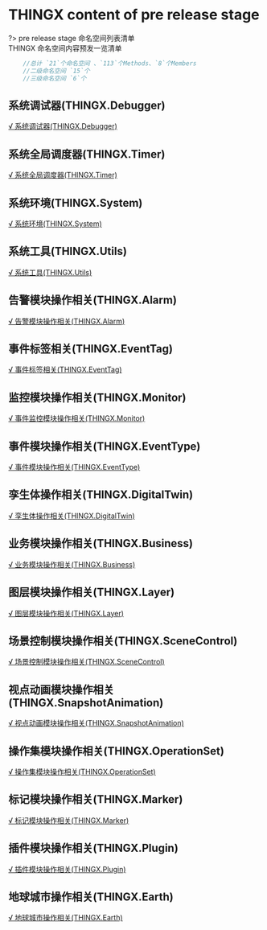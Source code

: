 
# THINGX content of pre release stage

?> pre release stage 命名空间列表清单   
THINGX 命名空间内容预发一览清单

```javascript
    //总计 `21`个命名空间 、`113`个Methods、`8`个Members
    //二级命名空间 `15`个
    //三级命名空间 `6`个

```

## 系统调试器(THINGX.Debugger)
[√ 系统调试器(THINGX.Debugger)](01系统调试器(THINGX.Debugger).md)

## 系统全局调度器(THINGX.Timer)
[√ 系统全局调度器(THINGX.Timer)](02系统全局调度器(THINGX.Timer).md)

## 系统环境(THINGX.System)
[√ 系统环境(THINGX.System)](03系统环境(THINGX.System).md)

## 系统工具(THINGX.Utils)
[√ 系统工具(THINGX.Utils)](04系统工具(THINGX.Utils).md)


## 告警模块操作相关(THINGX.Alarm)
[√ 告警模块操作相关(THINGX.Alarm)](07告警模块操作相关(THINGX.Alarm).md)

## 事件标签相关(THINGX.EventTag)
[√ 事件标签相关(THINGX.EventTag)](08事件标签相关(THINGX.EventTag).md)

## 监控模块操作相关(THINGX.Monitor)
[√ 事件监控模块操作相关(THINGX.Monitor)](09监控模块操作相关(THINGX.Monitor).md)

## 事件模块操作相关(THINGX.EventType)
[√ 事件模块操作相关(THINGX.EventType)](10事件模块操作相关(THINGX.EventType).md)


## 孪生体操作相关(THINGX.DigitalTwin)
[√ 孪生体操作相关(THINGX.DigitalTwin)](11孪生体操作相关(THINGX.DigitalTwin).md)

## 业务模块操作相关(THINGX.Business)
[√ 业务模块操作相关(THINGX.Business)](12业务模块操作相关(THINGX.Business).md)

## 图层模块操作相关(THINGX.Layer)
[√ 图层模块操作相关(THINGX.Layer)](13图层模块操作相关(THINGX.Layer).md)

## 场景控制模块操作相关(THINGX.SceneControl)
[√ 场景控制模块操作相关(THINGX.SceneControl)](14场景控制模块操作相关(THINGX.SceneControl).md)

## 视点动画模块操作相关(THINGX.SnapshotAnimation)
[√ 视点动画模块操作相关(THINGX.SnapshotAnimation)](16视点动画模块操作相关(THINGX.SnapshotAnimation).md)


## 操作集模块操作相关(THINGX.OperationSet)
[√ 操作集模块操作相关(THINGX.OperationSet)](17操作集模块操作相关(THINGX.OperationSet).md)


## 标记模块操作相关(THINGX.Marker)
[√ 标记模块操作相关(THINGX.Marker)](18标记模块操作相关(THINGX.Marker).md)


## 插件模块操作相关(THINGX.Plugin)
[√ 插件模块操作相关(THINGX.Plugin)](21插件模块操作相关(THINGX.Plugin).md)

## 地球城市操作相关(THINGX.Earth)
[√ 地球城市操作相关(THINGX.Earth)](31地球城市操作相关(THINGX.Earth).md)

